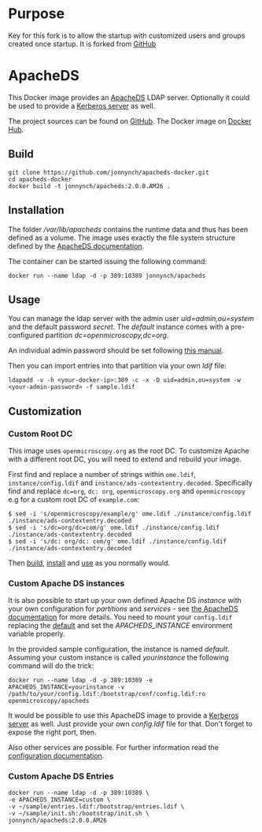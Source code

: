 # Purpose

Key for this fork is to allow the startup with customized users and groups created once startup.
It is forked from [GitHub](https://github.com/openmicroscopy/apacheds-docker)

# ApacheDS

This Docker image provides an [ApacheDS](https://directory.apache.org/apacheds/) LDAP server. Optionally it could be used to provide a [Kerberos server](https://directory.apache.org/apacheds/advanced-ug/2.1-config-description.html#kerberos-server) as well.

The project sources can be found on [GitHub](https://github.com/jonnynch/apacheds-docker). The Docker image on [Docker Hub](https://registry.hub.docker.com/u/jonnynch/apacheds/).


## Build

    git clone https://github.com/jonnynch/apacheds-docker.git
    cd apacheds-docker
    docker build -t jonnynch/apacheds:2.0.0.AM26 .


## Installation

The folder */var/lib/apacheds* contains the runtime data and thus has been defined as a volume. The image uses exactly the file system structure defined by the [ApacheDS documentation](https://directory.apache.org/apacheds/advanced-ug/2.2.1-debian-instance-layout.html).

The container can be started issuing the following command:

    docker run --name ldap -d -p 389:10389 jonnynch/apacheds


## Usage

You can manage the ldap server with the admin user *uid=admin,ou=system* and the default password *secret*. The *default* instance comes with a pre-configured partition *dc=openmicroscopy,dc=org*.

An individual admin password should be set following [this manual](https://directory.apache.org/apacheds/basic-ug/1.4.2-changing-admin-password.html).

Then you can import entries into that partition via your own *ldif* file:

    ldapadd -v -h <your-docker-ip>:389 -c -x -D uid=admin,ou=system -w <your-admin-password> -f sample.ldif


## Customization

### Custom Root DC

This image uses `openmicroscopy.org` as the root DC. To customize Apache with a different root DC, you will need
to extend and rebuild your image.

First find and replace a number of strings within `ome.ldif`, `instance/config.ldif` and `instance/ads-contextentry.decoded`.
Specifically find and replace `dc=org`, `dc: org`, `openmicroscopy.org` and `openmicroscopy` e.g for a custom root DC of `example.com`:

```shell
$ sed -i 's/openmicroscopy/example/g' ome.ldif ./instance/config.ldif ./instance/ads-contextentry.decoded
$ sed -i 's/dc=org/dc=com/g' ome.ldif ./instance/config.ldif ./instance/ads-contextentry.decoded
$ sed -i 's/dc: org/dc: com/g' ome.ldif ./instance/config.ldif ./instance/ads-contextentry.decoded
```

Then [build](##-Build), [install](##-Installation) and [use](##-Usage) as you normally would.

### Custom Apache DS instances

It is also possible to start up your own defined Apache DS *instance* with your own configuration for *partitions* and *services* - see
[the ApacheDS documentation](https://directory.apache.org/apacheds/advanced-ug/2.1-config-description.html) for more details.
You need to mount your `config.ldif` replacing the [default](https://github.com/openmicroscopy/apacheds-docker/blob/master/instance/config.ldif)
and set the *APACHEDS_INSTANCE* environment variable properly.

In the provided sample configuration, the instance is named *default*. Assuming your custom instance is called *yourinstance* the following command will do the trick:

    docker run --name ldap -d -p 389:10389 -e APACHEDS_INSTANCE=yourinstance -v /path/to/your/config.ldif:/bootstrap/conf/config.ldif:ro openmicroscopy/apacheds


It would be possible to use this ApacheDS image to provide a [Kerberos server](https://directory.apache.org/apacheds/advanced-ug/2.1-config-description.html#kerberos-server) as well. Just provide your own *config.ldif* file for that. Don't forget to expose the right port, then.

Also other services are possible. For further information read the [configuration documentation](https://directory.apache.org/apacheds/advanced-ug/2.1-config-description.html).

### Custom Apache DS Entries
```
docker run --name ldap -d -p 389:10389 \
-e APACHEDS_INSTANCE=custom \
-v ~/sample/entries.ldif:/bootstrap/entries.ldif \
-v ~/sample/init.sh:/bootstrap/init.sh \
jonnynch/apacheds:2.0.0.AM26
```